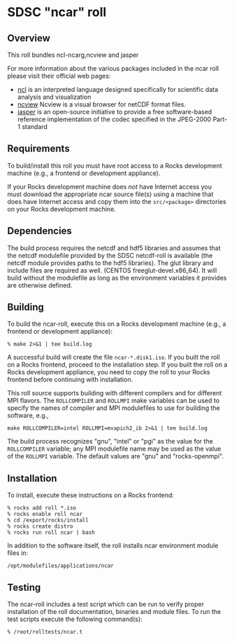 # SDSC "ncar" roll

## Overview

This roll bundles ncl-ncarg,ncview  and jasper


For more information about the various packages included in the ncar roll please visit their official web pages:

- <a href="http://www.ncl.ucar.edu" target="_blank">ncl</a> is an interpreted language designed specifically for scientific data analysis and visualization
- <a href="http://http://meteora.ucsd.edu/~pierce/ncview_home_page.html" target="_blank">ncview</a> Ncview is a visual browser for netCDF format files.
- <a href="http://www.ece.uvic.ca/~frodo/jasper" target="_blank">jasper</a> is an open-source initiative to provide a free software-based reference implementation of the codec specified in the JPEG-2000 Part-1 standard

## Requirements

To build/install this roll you must have root access to a Rocks development
machine (e.g., a frontend or development appliance).

If your Rocks development machine does *not* have Internet access you must
download the appropriate ncar source file(s) using a machine that does
have Internet access and copy them into the `src/<package>` directories on your
Rocks development machine.


## Dependencies


The build process requires the netcdf and hdf5 libraries and assumes that the netcdf
modulefile provided by the SDSC netcdf-roll is available (the netcdf module provides paths
to the hdf5 libraries).  The glut library and include files are required as well.
(CENTOS freeglut-devel.x86_64).
It will build without the modulefile as long as the environment
variables it provides are otherwise defined.


## Building

To build the ncar-roll, execute this on a Rocks development
machine (e.g., a frontend or development appliance):

```shell
% make 2>&1 | tee build.log
```

A successful build will create the file `ncar-*.disk1.iso`.  If you built
the roll on a Rocks frontend, proceed to the installation step. If you built the
roll on a Rocks development appliance, you need to copy the roll to your Rocks
frontend before continuing with installation.

This roll source supports building with different compilers and for different
MPI flavors.  The `ROLLCOMPILER` and `ROLLMPI` make variables can be used to
specify the names of compiler and MPI modulefiles to use for building the
software, e.g.,

```shell
make ROLLCOMPILER=intel ROLLMPI=mvapich2_ib 2>&1 | tee build.log
```

The build process recognizes "gnu", "intel" or "pgi" as the value for the
`ROLLCOMPILER` variable; any MPI modulefile name may be used as the value of
the `ROLLMPI` variable.  The default values are "gnu" and "rocks-openmpi".
<ENDIF>

## Installation

To install, execute these instructions on a Rocks frontend:

```shell
% rocks add roll *.iso
% rocks enable roll ncar
% cd /export/rocks/install
% rocks create distro
% rocks run roll ncar | bash
```

In addition to the software itself, the roll installs ncar environment
module files in:

```shell
/opt/modulefiles/applications/ncar
```


## Testing

The ncar-roll includes a test script which can be run to verify proper
installation of the roll documentation, binaries and module files. To
run the test scripts execute the following command(s):

```shell
% /root/rolltests/ncar.t 
```

